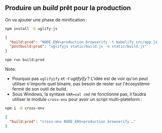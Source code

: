 ## Produire un *build* prêt pour la production

On va ajouter une phase de minification :

```sh
npm install -D uglify-js
```

```json
{
  "build:prod": "NODE_ENV=production browserify -t babelify src/app.js > static/build.js",
  "postbuild:prod": "uglifyjs static/build.js -o static/build.js"
}
```

```sh
npm run build:prod
```

Note:

* Pourquoi pas ``uglifyify`` et *-t uglifyify* ? L'idée est de voir qu'on peut utiliser n'importe quel binaire, pas besoin de rester sur l'écosystème fermé de son outil de build.
* Sous Windows, la syntaxe ``VAR=val cmd`` ne fonctionne pas, il faudra utiliser le module ``cross-env`` pour avoir un script multi-plateform :

```sh
npm i -D cross-env
```

```json
{
  "build:prod": "cross-env NODE_ENV=production browserify …"
}
```
